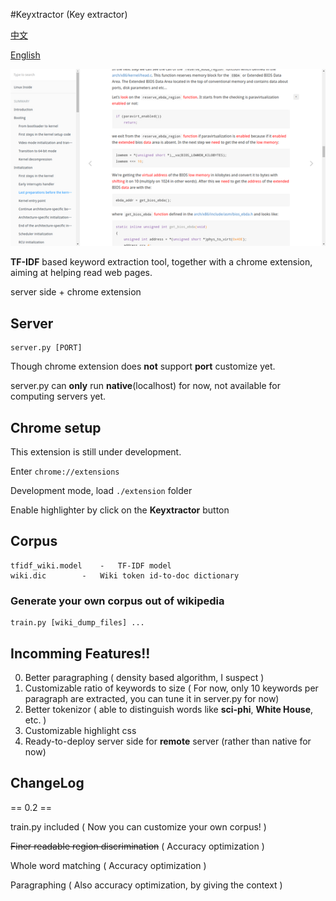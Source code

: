 #Keyxtractor (Key extractor)

[中文](README_zh.md)

[English](README.md)

![](Sample.png)

**TF-IDF** based keyword extraction tool, together with a chrome extension, aiming at helping read web pages.

server side + chrome extension

## Server

	server.py [PORT]

Though chrome extension does **not** support **port** customize yet.

server.py can **only** run **native**(localhost) for now, not available for computing servers yet.

## Chrome setup

This extension is still under development.

Enter `chrome://extensions`

Development mode, load `./extension` folder

Enable highlighter by click on the **Keyxtractor** button

## Corpus

	tfidf_wiki.model	-	TF-IDF model
	wiki.dic		-	Wiki token id-to-doc dictionary

### Generate your own corpus out of **wikipedia**
	
	train.py [wiki_dump_files] ...

## Incomming Features!!

0. Better paragraphing ( density based algorithm, I suspect )
1. Customizable ratio of keywords to size ( For now, only 10 keywords per paragraph are extracted, you can tune it in server.py for now)
2. Better tokenizor ( able to distinguish words like **sci-phi**, **White House**, etc. )
3. Customizable highlight css
4. Ready-to-deploy server side for **remote** server (rather than native for now)

## ChangeLog

== 0.2 ==

train.py included ( Now you can customize your own corpus! )

~~Finer readable region discrimination~~ ( Accuracy optimization )

Whole word matching ( Accuracy optimization )

Paragraphing ( Also accuracy optimization, by giving the context )

